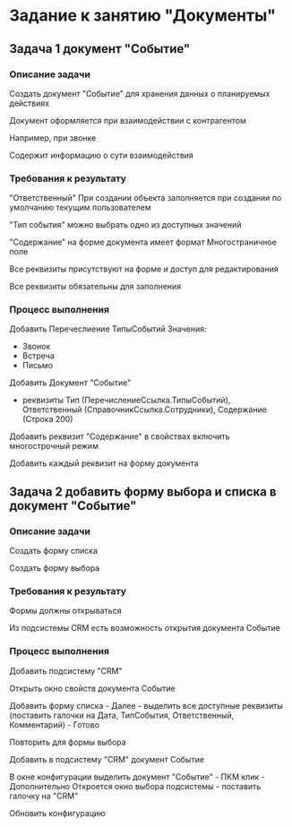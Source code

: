 # Задание к занятию "Документы"

## Задача 1 документ "Событие"

### Описание задачи

Создать документ "Событие" для хранения данных о планируемых действиях

Документ оформляется при взаимодействии с контрагентом

Например, при звонке

Содержит информацию о сути взаимодействия

### Требования к результату

"Ответственный"
При создании объекта 
заполняется при создании по умолчанию текущим пользователем

"Тип события"
можно выбрать одно из доступных значений

"Содержание" на форме документа имеет формат Многостраничное поле

Все реквизиты присутствуют на форме и доступ для редактирования

Все реквизиты обязательны для заполнения

### Процесс выполнения

Добавить Перечеслиение ТипыСобытий
Значения:
- Звонок
- Встреча
- Письмо

Добавить Документ "Событие"
* реквизиты Тип (ПеречислениеСсылка.ТипыСобытий), Ответственный (СправочникСсылка.Сотрудники), Содержание (Строка 200)

Добавить реквизит "Содержание"
в свойствах включить многострочный режим

Добавить каждый реквизит на форму документа

## Задача 2 добавить форму выбора и списка в документ "Событие" 

### Описание задачи

Создать форму списка

Создать форму выбора

### Требования к результату

Формы должны открываться

Из подсистемы CRM есть возможность открытия документа Событие

### Процесс выполнения

Добавить подсистему "CRM"

Открыть окно свойств документа Событие

Добавить форму списка - Далее -
выделить все доступные реквизиты (поставить галочки на Дата, ТипСобытия, Ответственный, Комментарий) - Готово

Повторить для формы выбора

Добавить в подсистему "CRM" документ Событие

В окне конфигурации выделить документ "Событие" - ПКМ клик - Дополнительно
Откроется окно выбора подсистемы - поставить галочку на "CRM"

Обновить конфигурацию
